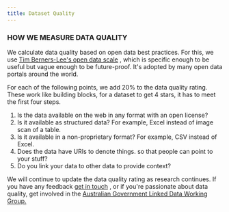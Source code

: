 ```yaml
---
title: Dataset Quality
---
```

### HOW WE MEASURE DATA QUALITY

We calculate data quality based on open data best practices. For this, we use [Tim Berners-Lee's open data scale](http://5stardata.info/en/) , which is specific enough to be useful but vague enough to be future-proof. It's adopted by many open data portals around the world.

For each of the following points, we add 20% to the data quality rating. These work like building blocks, for a dataset to get 4 stars, it has to meet the first four steps.

1.  Is the data available on the web in any format with an open license?
2.  Is it available as structured data? For example, Excel instead of image scan of a table.
3.  Is it available in a non-proprietary format? For example, CSV instead of Excel.
4.  Does the data have URIs to denote things. so that people can point to your stuff?
5.  Do you link your data to other data to provide context?

We will continue to update the data quality rating as research continues. If you have any feedback [get in touch](mailto:data@pmc.gov.au) , or if you're passionate about data quality, get involved in the [Australian Government Linked Data Working Group.](http://linked.data.gov.au/)
